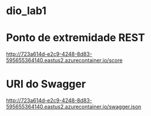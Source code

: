 # dio_lab1

# Ponto de extremidade REST
http://723a614d-e2c9-4248-8d83-595655364140.eastus2.azurecontainer.io/score


# URI do Swagger
http://723a614d-e2c9-4248-8d83-595655364140.eastus2.azurecontainer.io/swagger.json
